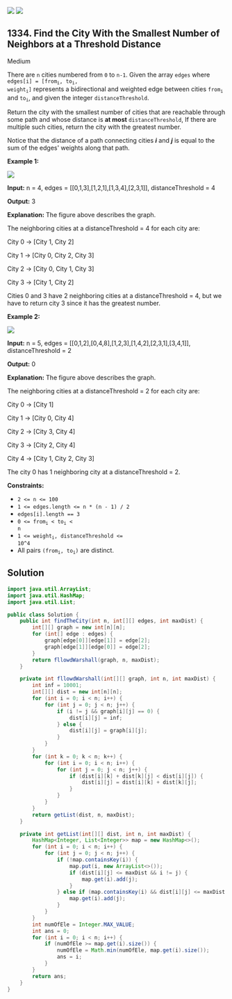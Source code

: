 [![](https://img.shields.io/github/stars/javadev/LeetCode-in-Java?label=Stars&style=flat-square)](https://github.com/javadev/LeetCode-in-Java)
[![](https://img.shields.io/github/forks/javadev/LeetCode-in-Java?label=Fork%20me%20on%20GitHub%20&style=flat-square)](https://github.com/javadev/LeetCode-in-Java/fork)

## 1334\. Find the City With the Smallest Number of Neighbors at a Threshold Distance

Medium

There are `n` cities numbered from `0` to `n-1`. Given the array `edges` where <code>edges[i] = [from<sub>i</sub>, to<sub>i</sub>, weight<sub>i</sub>]</code> represents a bidirectional and weighted edge between cities <code>from<sub>i</sub></code> and <code>to<sub>i</sub></code>, and given the integer `distanceThreshold`.

Return the city with the smallest number of cities that are reachable through some path and whose distance is **at most** `distanceThreshold`, If there are multiple such cities, return the city with the greatest number.

Notice that the distance of a path connecting cities _**i**_ and _**j**_ is equal to the sum of the edges' weights along that path.

**Example 1:**

![](https://assets.leetcode.com/uploads/2020/01/16/find_the_city_01.png)

**Input:** n = 4, edges = \[\[0,1,3],[1,2,1],[1,3,4],[2,3,1]], distanceThreshold = 4

**Output:** 3

**Explanation:** The figure above describes the graph. 

The neighboring cities at a distanceThreshold = 4 for each city are: 

City 0 -> [City 1, City 2] 

City 1 -> [City 0, City 2, City 3] 

City 2 -> [City 0, City 1, City 3]

City 3 -> [City 1, City 2] 

Cities 0 and 3 have 2 neighboring cities at a distanceThreshold = 4, but we have to return city 3 since it has the greatest number.

**Example 2:**

![](https://assets.leetcode.com/uploads/2020/01/16/find_the_city_02.png)

**Input:** n = 5, edges = \[\[0,1,2],[0,4,8],[1,2,3],[1,4,2],[2,3,1],[3,4,1]], distanceThreshold = 2

**Output:** 0

**Explanation:** The figure above describes the graph.

The neighboring cities at a distanceThreshold = 2 for each city are: 

City 0 -> [City 1] 

City 1 -> [City 0, City 4]

City 2 -> [City 3, City 4] 

City 3 -> [City 2, City 4]

City 4 -> [City 1, City 2, City 3] 

The city 0 has 1 neighboring city at a distanceThreshold = 2.

**Constraints:**

*   `2 <= n <= 100`
*   `1 <= edges.length <= n * (n - 1) / 2`
*   `edges[i].length == 3`
*   <code>0 <= from<sub>i</sub> < to<sub>i</sub> < n</code>
*   <code>1 <= weight<sub>i</sub>, distanceThreshold <= 10^4</code>
*   All pairs <code>(from<sub>i</sub>, to<sub>i</sub>)</code> are distinct.

## Solution

```java
import java.util.ArrayList;
import java.util.HashMap;
import java.util.List;

public class Solution {
    public int findTheCity(int n, int[][] edges, int maxDist) {
        int[][] graph = new int[n][n];
        for (int[] edge : edges) {
            graph[edge[0]][edge[1]] = edge[2];
            graph[edge[1]][edge[0]] = edge[2];
        }
        return fllowdWarshall(graph, n, maxDist);
    }

    private int fllowdWarshall(int[][] graph, int n, int maxDist) {
        int inf = 10001;
        int[][] dist = new int[n][n];
        for (int i = 0; i < n; i++) {
            for (int j = 0; j < n; j++) {
                if (i != j && graph[i][j] == 0) {
                    dist[i][j] = inf;
                } else {
                    dist[i][j] = graph[i][j];
                }
            }
        }
        for (int k = 0; k < n; k++) {
            for (int i = 0; i < n; i++) {
                for (int j = 0; j < n; j++) {
                    if (dist[i][k] + dist[k][j] < dist[i][j]) {
                        dist[i][j] = dist[i][k] + dist[k][j];
                    }
                }
            }
        }
        return getList(dist, n, maxDist);
    }

    private int getList(int[][] dist, int n, int maxDist) {
        HashMap<Integer, List<Integer>> map = new HashMap<>();
        for (int i = 0; i < n; i++) {
            for (int j = 0; j < n; j++) {
                if (!map.containsKey(i)) {
                    map.put(i, new ArrayList<>());
                    if (dist[i][j] <= maxDist && i != j) {
                        map.get(i).add(j);
                    }
                } else if (map.containsKey(i) && dist[i][j] <= maxDist && i != j) {
                    map.get(i).add(j);
                }
            }
        }
        int numOfEle = Integer.MAX_VALUE;
        int ans = 0;
        for (int i = 0; i < n; i++) {
            if (numOfEle >= map.get(i).size()) {
                numOfEle = Math.min(numOfEle, map.get(i).size());
                ans = i;
            }
        }
        return ans;
    }
}
```